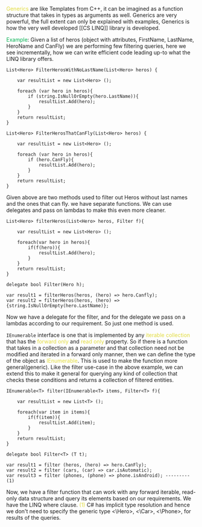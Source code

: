 <span style="color:#e1db3d">Generics</span> are like Templates from C++, it can be imagined as a function structure that takes in types as arguments as well. Generics are very powerful, the full extent can only be explained with examples, Generics is how the very well developed [[CS LINQ]] library is developed.

<span style="color:#00b050">Example</span>: Given a list of heros (object with attributes, FirstName, LastName, HeroName and CanFly) we are performing few filtering queries, here we see incrementally, how we can write efficient code leading up-to what the LINQ library offers.
```
List<Hero> FilterHerosWithNoLastName(List<Hero> heros) {
	
	var resultList = new List<Hero> ();
		
	foreach (var hero in heros){
		if (string.IsNullOrEmpty(hero.LastName)){
			resultList.Add(hero);
		}
	}
	return resultList;
}

List<Hero> FilterHerosThatCanFly(List<Hero> heros) {
	
	var resultList = new List<Hero> ();
		
	foreach (var hero in heros){
		if (hero.CanFly){
			resultList.Add(hero);
		}
	}
	return resultList;
}
```
Given above are two methods used to filter out Heros without last names and the ones that can fly. we have separate functions. We can use delegates and pass on lambdas to make this even more cleaner.
```
List<Hero> filterHeros(List<Hero> heros, Filter f){
	
	var resultList = new List<Hero> ();
		
	foreach(var hero in heros){
		if(f(hero)){
			resultList.Add(hero);
		}
	}
	return resultList;
}

delegate bool Filter(Hero h);

var result1 = filterHeros(heros, (hero) => hero.Canfly);
var result2 = filterHeros(heros, (hero) => {string.IsNullOrEmpty(hero.LastName)};
```
Now we have a delegate for the filter, and for the delegate we pass on a lambdas according to our requirement. So just one method is used.

`IEnumerable` interface is one that is implemented by any <span style="color:#e1db3d">iterable collection</span> that has the <span style="color:#e1db3d">forward only</span> and <span style="color:#e1db3d">read only</span> property. So if there is a function that takes in a collection as a parameter and that collection need not be modified and iterated in a forward only manner, then we can define the type of the object as <span style="color:#e1db3d">IEnumerable</span>.
This is used to make the function more general(generic). Like the filter use-case in the above example, we can extend this to make it general for querying any kind of collection that checks these conditions and returns a collection of filtered entities. 
```
IEnumerable<T> filter(IEnumerable<T> items, Filter<T> f){
	
	var resultList = new List<T> ();
		
	foreach(var item in items){
		if(f(item)){
			resultList.Add(item);
		}
	}
	return resultList;
}

delegate bool Filter<T> (T t);

var result1 = filter (heros, (hero) => hero.CanFly);
var result2 = filter (cars, (car) => car.isAutomatic);
var result3 = filter (phones, (phone) => phone.isAndroid); --------- (1)
```
Now, we have a filter function that can work with any forward iterable, read-only data structure and query its elements based on our requirements. We have the LINQ where clause.
<span style="color:#e1db3d">(1)</span> C# has implicit type resolution and hence we don't need to specify the generic type <\Hero>, <\Car>, <\Phone>, for results of the queries.


